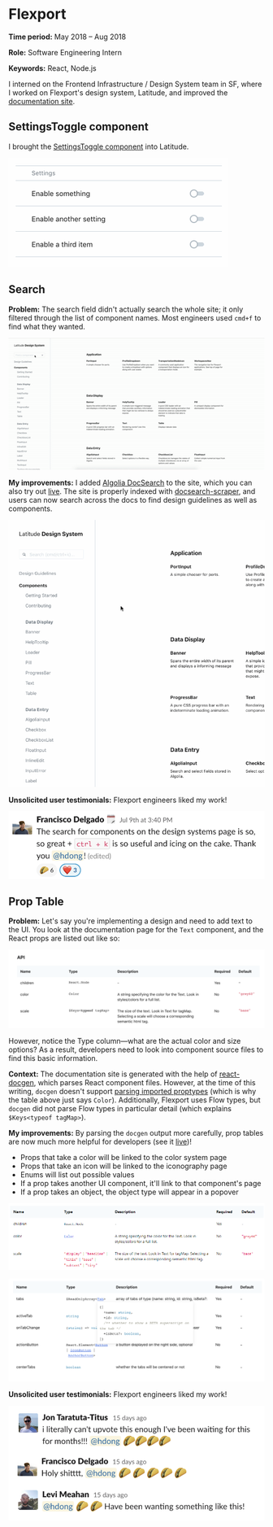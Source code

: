 # Flexport

**Time period:** May 2018 – Aug 2018

**Role:** Software Engineering Intern

**Keywords:** React, Node.js

I interned on the Frontend Infrastructure / Design System team in SF, where I worked on Flexport's design system, Latitude, and improved the [documentation site](https://www.flexport.com/design/legacy).

## SettingsToggle component
I brought the [SettingsToggle component](https://www.flexport.com/design/legacy/components/SettingsToggle) into Latitude.

![gif of SettingsToggle](settingstoggle.gif)


## Search
**Problem:** The search field didn't actually search the whole site; it only filtered through the list of component names. Most engineers used `cmd+f` to find what they wanted.

![gif of old search interaction](latitudesearch_before.gif)

**My improvements:** I added [Algolia DocSearch](https://community.algolia.com/docsearch/) to the site, which you can also try out [live](https://www.flexport.com/design/legacy/components). The site is properly indexed with [docsearch-scraper](https://github.com/algolia/docsearch-scraper), and users can now search across the docs to find design guidelines as well as components.

![gif of new search interaction](latitudesearch_after.gif)

**Unsolicited user testimonials:** Flexport engineers liked my work!

![nice slack message](searchtestimonial.png)

## Prop Table
**Problem:** Let's say you're implementing a design and need to add text to the UI. You look at the documentation page for the `Text` component, and the React props are listed out like so:

![screenshot of old table](proptable_before.png)

However, notice the Type column—what are the actual color and size options? As a result, developers need to look into component source files to find this basic information.

**Context:** The documentation site is generated with the help of [react-docgen](https://github.com/reactjs/react-docgen/), which parses React component files. However, at the time of this writing, `docgen` doesn't support [parsing imported proptypes](https://github.com/reactjs/react-docgen/pull/352) (which is why the table above just says `Color`). Additionally, Flexport uses Flow types, but `docgen` did not parse Flow types in particular detail (which explains `$Keys<typeof tagMap>`).

**My improvements:** By parsing the `docgen` output more carefully, prop tables are now much more helpful for developers (see it [live](https://www.flexport.com/design/components/Text))!

- Props that take a color will be linked to the color system page
- Props that take an icon will be linked to the iconography page
- Enums will list out possible values
- If a prop takes another UI component, it'll link to that component's page
- If a prop takes an object, the object type will appear in a popover 

![screenshot of new table](proptable_after.png)

![screenshot of new table](proptable_after2.png)

**Unsolicited user testimonials:** Flexport engineers liked my work!

![three nice slack messages](proptabletestimonials.png)
